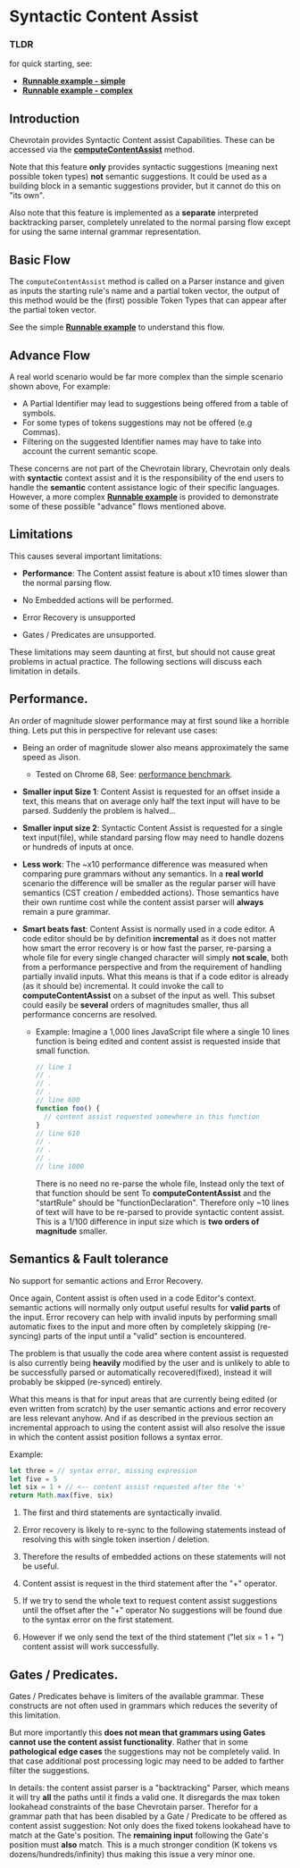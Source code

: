 # Syntactic Content Assist

### TLDR

for quick starting, see:

- [**Runnable example - simple**](https://github.com/SAP/chevrotain/blob/master/examples/parser/content_assist/content_assist_simple.js)
- [**Runnable example - complex**](https://github.com/SAP/chevrotain/blob/master/examples/parser/content_assist/content_assist_complex.js)

## Introduction

Chevrotain provides Syntactic Content assist Capabilities.
These can be accessed via the [**computeContentAssist**](https://sap.github.io/chevrotain/documentation/7_1_0/classes/cstparser.html#computecontentassist) method.

Note that this feature **only** provides syntactic suggestions (meaning next possible token types) **not** semantic suggestions.
It could be used as a building block in a semantic suggestions provider, but it cannot do this on "its own".

Also note that this feature is implemented as a **separate** interpreted backtracking parser,
completely unrelated to the normal parsing flow except for using the same internal grammar representation.

## Basic Flow

The `computeContentAssist` method is called on a Parser instance and given as inputs the starting rule's name
and a partial token vector, the output of this method would be the (first) possible Token Types that can appear after the
partial token vector.

See the simple [**Runnable example**](https://github.com/SAP/chevrotain/blob/master/examples/parser/content_assist/content_assist_simple.js)
to understand this flow.

## Advance Flow

A real world scenario would be far more complex than the simple scenario shown above, For example:

- A Partial Identifier may lead to suggestions being offered from a table of symbols.
- For some types of tokens suggestions may not be offered (e.g Commas).
- Filtering on the suggested Identifier names may have to take into account the current semantic scope.

These concerns are not part of the Chevrotain library, Chevrotain only deals with **syntactic** context assist
and it is the responsibility of the end users to handle the **semantic** content assistance logic of their specific languages.
However, a more complex [**Runnable example**](https://github.com/SAP/chevrotain/blob/master/examples/parser/content_assist/content_assist_complex.js)
is provided to demonstrate some of these possible "advance" flows mentioned above.

## Limitations

This causes several important limitations:

- **Performance**: The Content assist feature is about x10 times slower than the normal parsing flow.

- No Embedded actions will be performed.

- Error Recovery is unsupported

- Gates / Predicates are unsupported.

These limitations may seem daunting at first, but should not cause great problems in actual practice.
The following sections will discuss each limitation in details.

## Performance.

An order of magnitude slower performance may at first sound like a horrible thing.
Lets put this in perspective for relevant use cases:

- Being an order of magnitude slower also means approximately the same speed as Jison.

  - Tested on Chrome 68, See: [performance benchmark](https://sap.github.io/chevrotain/performance/).

- **Smaller input Size 1**: Content Assist is requested for an offset inside a text, this means that on average only half the text input
  will have to be parsed. Suddenly the problem is halved...

- **Smaller input size 2**: Syntactic Content Assist is requested for a single text input(file), while standard parsing flow may need
  to handle dozens or hundreds of inputs at once.

- **Less work**: The ~x10 performance difference was measured when comparing pure grammars without any semantics.
  In a **real world** scenario the difference will be smaller as the regular parser will have semantics (CST creation / embedded actions).
  Those semantics have their own runtime cost while the content assist parser will **always** remain a pure grammar.

- **Smart beats fast**: Content Assist is normally used in a code editor. A code editor should be by definition
  **incremental** as it does not matter how smart the error recovery is or how fast the parser, re-parsing a whole
  file for every single changed character will simply **not scale**, both from a performance perspective and from the requirement
  of handling partially invalid inputs. What this means is that if a code editor is already (as it should be) incremental.
  It could invoke the call to **computeContentAssist** on a subset of the input as well. This subset could easily
  be **several** orders of magnitudes smaller, thus all performance concerns are resolved.

  - Example: Imagine a 1,000 lines JavaScript file where a single 10 lines function is being edited and content assist
    is requested inside that small function.

    ```javascript
    // line 1
    // .
    // .
    // .
    // line 600
    function foo() {
      // content assist requested somewhere in this function
    }
    // line 610
    // .
    // .
    // .
    // line 1000
    ```

    There is no need no re-parse the whole file, Instead only the text of that function should be sent
    To **computeContentAssist** and the "startRule" should be "functionDeclaration". Therefore only ~10 lines
    of text will have to be re-parsed to provide syntactic content assist.
    This is a 1/100 difference in input size which is **two orders of magnitude** smaller.

## Semantics & Fault tolerance

No support for semantic actions and Error Recovery.

Once again, Content assist is often used in a code Editor's context.
semantic actions will normally only output useful results for **valid parts** of the input.
Error recovery can help with invalid inputs by performing small automatic fixes to the input and more often by completely
skipping (re-syncing) parts of the input until a "valid" section is encountered.

The problem is that usually the code area where content assist is requested is also currently being **heavily** modified by the user
and is unlikely to able to be successfully parsed or automatically recovered(fixed), instead it will probably be skipped (re-synced) entirely.

What this means is that for input areas that are currently being edited (or even written from scratch) by the user
semantic actions and error recovery are less relevant anyhow. And if as described in the previous section an incremental approach
to using the content assist will also resolve the issue in which the content assist position follows a syntax error.

Example:

```javascript
let three = // syntax error, missing expression
let five = 5
let six = 1 + // <-- content assist requested after the '+'
return Math.max(five, six)
```

1.  The first and third statements are syntactically invalid.

2.  Error recovery is likely to re-sync to the following statements instead of resolving this with single token insertion / deletion.

3.  Therefore the results of embedded actions on these statements will not be useful.

4.  Content assist is request in the third statement after the "+" operator.

5.  If we try to send the whole text to request content assist suggestions until the offset after the "+" operator
    No suggestions will be found due to the syntax error on the first statement.

6.  However if we only send the text of the third statement ("let six = 1 + ") content assist will work successfully.

## Gates / Predicates.

Gates / Predicates behave is limiters of the available grammar. These constructs are not often used in grammars
which reduces the severity of this limitation.

But more importantly this **does not mean that grammars using Gates cannot use the content assist functionality**.
Rather that in some **pathological edge cases** the suggestions may not be completely valid.
In that case additional post processing logic may need to be added to farther filter the suggestions.

In details: the content assist parser is a "backtracking" Parser,
which means it will try **all** the paths until it finds a valid one.
It disregards the max token lookahead constraints of the base Chevrotain parser.
Therefor for a grammar path that has been disabled by a Gate / Predicate to be offered as content assist suggestion:
Not only does the fixed tokens lookahead have to match at the Gate's position.
The **remaining input** following the Gate's position must **also** match.
This is a much stronger condition (K tokens vs dozens/hundreds/infinity) thus making this issue a very minor one.
